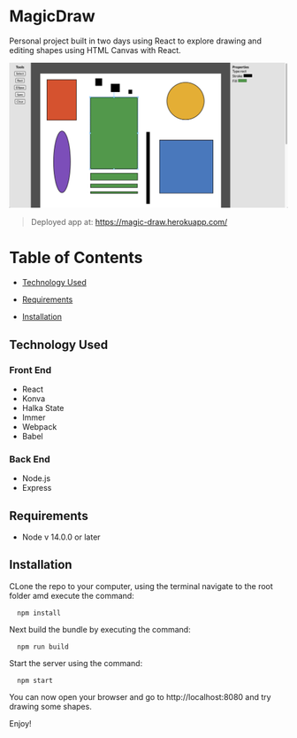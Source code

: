 # MagicDraw
Personal project built in two days using React to explore drawing and editing shapes using HTML Canvas with React.

![Magic Draw Cover Image](./readme-images/cover.png)
>Deployed app at: https://magic-draw.herokuapp.com/
# Table of Contents

 - [Technology Used](#technology-used)

 - [Requirements](#requirements)

 - [Installation](#installation)

## Technology Used

### Front End
- React
- Konva
- Halka State
- Immer
- Webpack
- Babel

### Back End
- Node.js
- Express

## Requirements
- Node v 14.0.0 or later

## Installation
CLone the repo to your computer, using the terminal navigate to the root folder amd execute the command:

      npm install

Next build the bundle by executing the command:

      npm run build

Start the server using the command:

      npm start

You can now open your browser and go to http://localhost:8080 and try drawing some shapes.

Enjoy!
